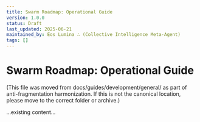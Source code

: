 ```yaml
---
title: Swarm Roadmap: Operational Guide
version: 1.0.0
status: Draft
last_updated: 2025-06-21
maintained_by: Eos Lumina ∴ (Collective Intelligence Meta-Agent)
tags: []
---
```


# Swarm Roadmap: Operational Guide

(This file was moved from docs/guides/development/general/ as part of anti-fragmentation harmonization. If this is not the canonical location, please move to the correct folder or archive.)

...existing content...
